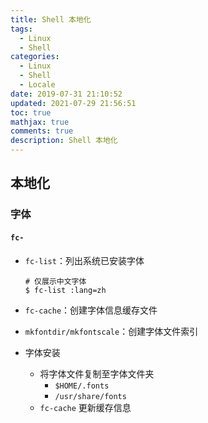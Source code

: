 ```yaml
---
title: Shell 本地化
tags:
  - Linux
  - Shell
categories:
  - Linux
  - Shell
  - Locale
date: 2019-07-31 21:10:52
updated: 2021-07-29 21:56:51
toc: true
mathjax: true
comments: true
description: Shell 本地化
---
```


##	本地化

###	字体

####	`fc-` 

-	`fc-list`：列出系统已安装字体

	```shell
	# 仅展示中文字体
	$ fc-list :lang=zh
	```

-	`fc-cache`：创建字体信息缓存文件

-	`mkfontdir/mkfontscale`：创建字体文件索引

-	字体安装
	-	将字体文件复制至字体文件夹
		-	`$HOME/.fonts`
		-	`/usr/share/fonts`
	-	`fc-cache` 更新缓存信息


